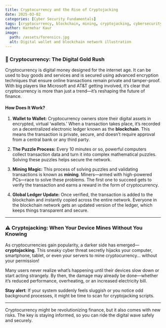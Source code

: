 ```yaml
---
title: Cryptocurrency and the Rise of Cryptojacking
date: 2025-03-02
categories: [Cyber Security Fundamentals]
tags: [cryptocurrency, blockchain, mining, cryptojacking, cybersecurity, digital wallets]
author: Harmehar Kaur
image:
  path: /assets/forensics.jpg
  alt: Digital wallet and blockchain network illustration
---
```


### 💸 Cryptocurrency: The Digital Gold Rush

Cryptocurrency is digital money designed for the internet age. It can be used to buy goods and services and is secured using advanced encryption techniques that ensure online transactions remain private and tamper-proof. With big players like Microsoft and AT&T getting involved, it’s clear that cryptocurrency is more than just a trend—it’s reshaping the future of finance.

#### How Does It Work?

1. **Wallet to Wallet:** Cryptocurrency owners store their digital assets in encrypted, virtual ‘wallets.’ When a transaction takes place, it’s recorded on a decentralized electronic ledger known as the **blockchain**. This means the transaction is private, secure, and doesn’t require approval from a central bank or any third party.

2. **The Puzzle Process:** Every 10 minutes or so, powerful computers collect transaction data and turn it into complex mathematical puzzles. Solving these puzzles helps secure the network.

3. **Mining Magic:** This process of solving puzzles and validating transactions is known as **mining**. Miners—armed with high-powered PCs—race to solve these problems. The first one to succeed gets to verify the transaction and earns a reward in the form of cryptocurrency.

4. **Global Ledger Update:** Once verified, the transaction is added to the blockchain and instantly copied across the entire network. Everyone in the blockchain network gets an updated version of the ledger, which keeps things transparent and secure.

---

### ⚠️ Cryptojacking: When Your Device Mines Without You Knowing

As cryptocurrencies gain popularity, a darker side has emerged—**cryptojacking**. This sneaky cyber threat secretly hijacks your computer, smartphone, tablet, or even your servers to mine cryptocurrency... without your permission!

Many users never realize what’s happening until their devices slow down or start acting strangely. By then, the damage may already be done—whether it’s reduced performance, overheating, or an increased electricity bill.

**Stay alert**: If your system suddenly feels sluggish or you notice odd background processes, it might be time to scan for cryptojacking scripts.


---

Cryptocurrency might be revolutionizing finance, but it also comes with new risks. The key is staying informed, so you can ride the digital wave safely and securely.
